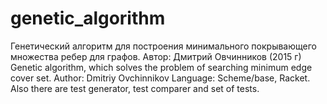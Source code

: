 # genetic_algorithm
Генетический алгоритм для построения минимального покрывающего множества ребер для графов. 
Автор: Дмитрий Овчинников (2015 г)
Genetic algorithm, which solves the problem of searching minimum edge cover set. 
Author: Dmitriy Ovchinnikov
Language: Scheme/base, Racket.
Also there are test generator, test comparer and set of tests. 
